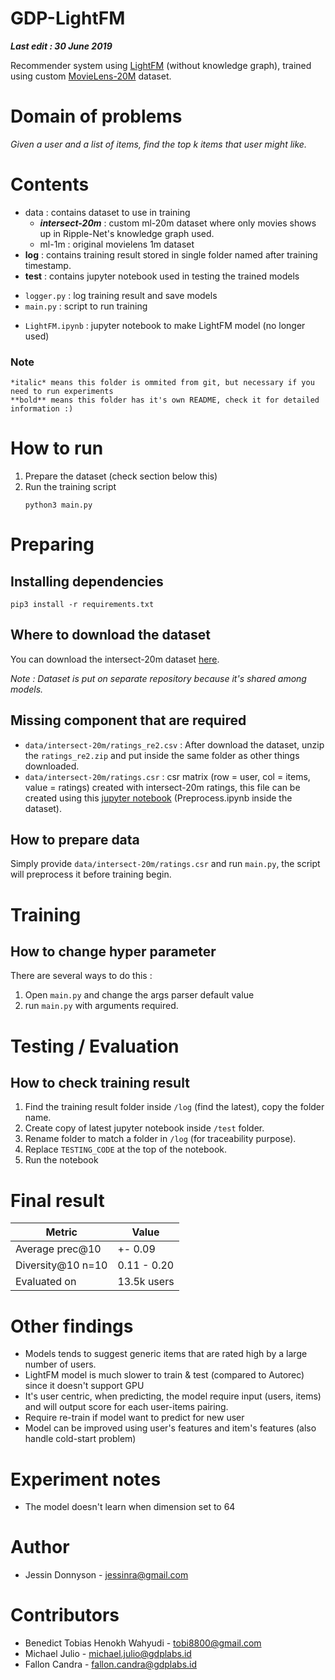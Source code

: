 # GDP-LightFM
***Last edit : 30 June 2019***

Recommender system using [LightFM](https://lyst.github.io/lightfm/docs/home.html) (without knowledge graph), trained using custom [MovieLens-20M](https://grouplens.org/datasets/movielens/20m/) dataset.
<br>

# Domain of problems
*Given a user and a list of items, find the top k items that user might like.*

# Contents
- data : contains dataset to use in training
    - ***intersect-20m*** : custom ml-20m dataset where only movies shows up in Ripple-Net's knowledge graph used.    
    - ml-1m : original movielens 1m dataset
- **log** : contains training result stored in single folder named after training timestamp.
- **test** : contains jupyter notebook used in testing the trained models
<!-- ---------------------------------------- -->
- `logger.py` : log training result and save models
- `main.py` : script to run training 
<!-- ---------------------------------------- -->
- `LightFM.ipynb` : jupyter notebook to make LightFM model (no longer used)

### Note
    *italic* means this folder is ommited from git, but necessary if you need to run experiments
    **bold** means this folder has it's own README, check it for detailed information :)

# How to run
1. Prepare the dataset (check section below this)
2. Run the training script
    ~~~
    python3 main.py
    ~~~

# Preparing 
## Installing dependencies 

    pip3 install -r requirements.txt

## Where to download the dataset
You can download the intersect-20m dataset [here](https://github.com/Jessinra/GDP-KG-Dataset). 

*Note : Dataset is put on separate repository because it's shared among models.*

## Missing component that are required 
- `data/intersect-20m/ratings_re2.csv` : After download the dataset, unzip the `ratings_re2.zip` and put inside the same folder as other things downloaded.
- `data/intersect-20m/ratings.csr` : csr matrix (row = user, col = items, value = ratings) created with intersect-20m ratings, this file can be created using this [jupyter notebook](https://github.com/Jessinra/GDP-KG-Dataset/blob/master/Preprocess.ipynb) (Preprocess.ipynb inside the dataset).

## How to prepare data
Simply provide `data/intersect-20m/ratings.csr` and run `main.py`, the script will preprocess it before training begin.

# Training
## How to change hyper parameter
There are several ways to do this :
1. Open `main.py` and change the args parser default value
2. run `main.py` with arguments required.

# Testing / Evaluation
## How to check training result
1. Find the training result folder inside `/log` (find the latest), copy the folder name.
2. Create copy of latest jupyter notebook inside `/test` folder.
3. Rename folder to match a folder in `/log` (for traceability purpose).
4. Replace `TESTING_CODE` at the top of the notebook.
5. Run the notebook

# Final result
| Metric             | Value       |
|--------------------|-------------|
| Average prec@10    | +- 0.09     |
| Diversity@10 n=10  | 0.11 - 0.20 |
| Evaluated on       | 13.5k users |

# Other findings
- Models tends to suggest generic items that are rated high by a large number of users.
- LightFM model is much slower to train & test (compared to Autorec) since it doesn't support GPU
- It's user centric, when predicting, the model require input (users, items) and will output score for each user-items pairing.
- Require re-train if model want to predict for new user
- Model can be improved using user's features and item's features (also handle cold-start problem)

# Experiment notes
- The model doesn't learn when dimension set to 64
  
# Author
- Jessin Donnyson - jessinra@gmail.com

# Contributors
- Benedict Tobias Henokh Wahyudi - tobi8800@gmail.com
- Michael Julio - michael.julio@gdplabs.id
- Fallon Candra - fallon.candra@gdplabs.id